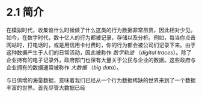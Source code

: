 # 2.1 简介

在模拟时代，收集谁什么时候做了什么这类的行为数据非常昂贵，因此相对少见。如今，在数字时代，数十亿人的行为都被记录，存储以及分析。例如，每当你点击网站时，打电话时，或是用信用卡付费时，你的行为都会被公司们记录下来。由于这种数据产生于人们的日常活动，因此被称作 *数字轨迹* （*digital traces*）。除了企业持有的电子记录外，政府部门也保有大量关于公民与企业的数据。这些政府与企业拥有的数据通常被称作 *大数据* （*big data*）。

与日俱增的海量数据，意味着我们已经从一个行为数据稀缺的世界来到了一个数据丰富的世界。首先尽管大数据已经
